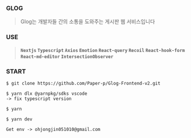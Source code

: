 ### **GLOG**
> Glog는 개발자들 간의 소통을 도와주는 게시판 웹 서비스입니다

### **USE**
> **`Nextjs` `Typescript` `Axios` `Emotion` `React-query` `Recoil` `React-hook-form` `React-md-editor` `IntersectionObserver`**

### **START**

```
$ git clone https://github.com/Paper-p/Glog-Frontend-v2.git

$ yarn dlx @yarnpkg/sdks vscode
-> fix typescript version

$ yarn

$ yarn dev

Get env -> ohjongjin051010@gmail.com
```
